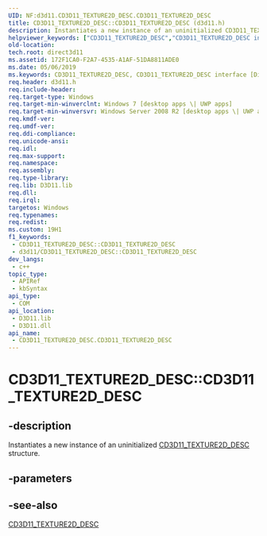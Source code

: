 ```yaml
---
UID: NF:d3d11.CD3D11_TEXTURE2D_DESC.CD3D11_TEXTURE2D_DESC
title: CD3D11_TEXTURE2D_DESC::CD3D11_TEXTURE2D_DESC (d3d11.h)
description: Instantiates a new instance of an uninitialized CD3D11_TEXTURE2D_DESC structure.
helpviewer_keywords: ["CD3D11_TEXTURE2D_DESC","CD3D11_TEXTURE2D_DESC interface [Direct3D 11]","CD3D11_TEXTURE2D_DESC method","CD3D11_TEXTURE2D_DESC method [Direct3D 11]","CD3D11_TEXTURE2D_DESC method [Direct3D 11]","CD3D11_TEXTURE2D_DESC interface","CD3D11_TEXTURE2D_DESC.CD3D11_TEXTURE2D_DESC","CD3D11_TEXTURE2D_DESC::CD3D11_TEXTURE2D_DESC","CD3D11_TEXTURE2D_DESC::CD3D11_TEXTURE2D_DESC(const D3D11_TEXTURE2D_DESC&)","d3d11/CD3D11_TEXTURE2D_DESC::CD3D11_TEXTURE2D_DESC","direct3d11.cd3d11_texture2d_desc_cd3d11_texture2d_desc_d3d11_texture2d_desc_"]
old-location: 
tech.root: direct3d11
ms.assetid: 172F1CA0-F2A7-4535-A1AF-51DA8811ADE0
ms.date: 05/06/2019
ms.keywords: CD3D11_TEXTURE2D_DESC, CD3D11_TEXTURE2D_DESC interface [Direct3D 11],CD3D11_TEXTURE2D_DESC method, CD3D11_TEXTURE2D_DESC method [Direct3D 11], CD3D11_TEXTURE2D_DESC method [Direct3D 11],CD3D11_TEXTURE2D_DESC interface, CD3D11_TEXTURE2D_DESC.CD3D11_TEXTURE2D_DESC, CD3D11_TEXTURE2D_DESC::CD3D11_TEXTURE2D_DESC, CD3D11_TEXTURE2D_DESC::CD3D11_TEXTURE2D_DESC(const D3D11_TEXTURE2D_DESC&), d3d11/CD3D11_TEXTURE2D_DESC::CD3D11_TEXTURE2D_DESC, direct3d11.cd3d11_texture2d_desc_cd3d11_texture2d_desc_d3d11_texture2d_desc_
req.header: d3d11.h
req.include-header: 
req.target-type: Windows
req.target-min-winverclnt: Windows 7 [desktop apps \| UWP apps]
req.target-min-winversvr: Windows Server 2008 R2 [desktop apps \| UWP apps]
req.kmdf-ver: 
req.umdf-ver: 
req.ddi-compliance: 
req.unicode-ansi: 
req.idl: 
req.max-support: 
req.namespace: 
req.assembly: 
req.type-library: 
req.lib: D3D11.lib
req.dll: 
req.irql: 
targetos: Windows
req.typenames: 
req.redist: 
ms.custom: 19H1
f1_keywords:
 - CD3D11_TEXTURE2D_DESC::CD3D11_TEXTURE2D_DESC
 - d3d11/CD3D11_TEXTURE2D_DESC::CD3D11_TEXTURE2D_DESC
dev_langs:
 - c++
topic_type:
 - APIRef
 - kbSyntax
api_type:
 - COM
api_location:
 - D3D11.lib
 - D3D11.dll
api_name:
 - CD3D11_TEXTURE2D_DESC.CD3D11_TEXTURE2D_DESC
---
```


# CD3D11_TEXTURE2D_DESC::CD3D11_TEXTURE2D_DESC


## -description

Instantiates a new instance of an uninitialized <a href="https://docs.microsoft.com/previous-versions/windows/desktop/legacy/jj151700(v=vs.85)">CD3D11_TEXTURE2D_DESC</a> structure.

## -parameters

## -see-also

<a href="https://docs.microsoft.com/previous-versions/windows/desktop/legacy/jj151700(v=vs.85)">CD3D11_TEXTURE2D_DESC</a>


